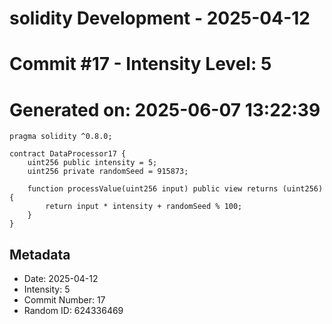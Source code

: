 ﻿# solidity Development - 2025-04-12
# Commit #17 - Intensity Level: 5
# Generated on: 2025-06-07 13:22:39
```solidity
pragma solidity ^0.8.0;

contract DataProcessor17 {
    uint256 public intensity = 5;
    uint256 private randomSeed = 915873;

    function processValue(uint256 input) public view returns (uint256) {
        return input * intensity + randomSeed % 100;
    }
}
```
## Metadata
- Date: 2025-04-12
- Intensity: 5
- Commit Number: 17
- Random ID: 624336469
